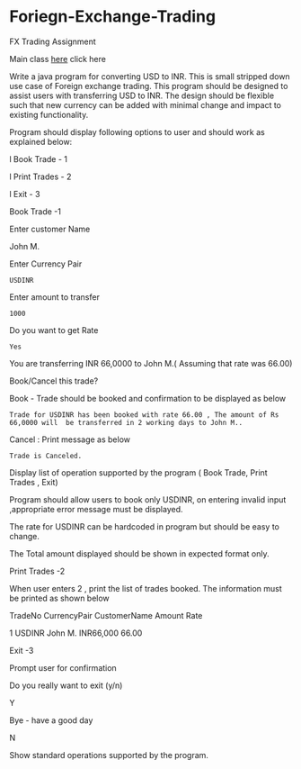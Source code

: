 # Foriegn-Exchange-Trading
FX Trading Assignment 

Main class [here](https://github.com/Thulasidharan227/main/blob/Foriegn-Exchange-Trading/src/com/finzly/fxTrading/FxTrading.java) click here<br/>
 

Write a java program for converting USD to INR. This is small stripped down use case of Foreign exchange trading. This program should be designed to assist users with transferring USD to INR. The design should be flexible such that new currency can be added with minimal change and impact to existing functionality.

Program should display following options to user and should work as explained below:


l Book Trade - 1

l Print Trades - 2

l Exit - 3

 

Book Trade -1 

Enter customer Name

 John M.

Enter Currency Pair

	USDINR

Enter amount to transfer

	1000

Do you want to get Rate

	Yes

You are transferring INR 66,0000 to John M.( Assuming that rate was 66.00)

Book/Cancel this trade?

Book - Trade should be booked and confirmation to be displayed as below

	Trade for USDINR has been booked with rate 66.00 , The amount of Rs 66,0000 will  be transferred in 2 working days to John M..

Cancel : Print message as below

	Trade is Canceled. 

Display list of operation supported by the program ( Book Trade, Print Trades , Exit)

 

Program should allow users to book only USDINR, on entering invalid input ,appropriate error message must be displayed.

 

The rate for USDINR can be hardcoded in program but should be easy to change.

 

The Total amount displayed should be shown in expected format only.

 

Print Trades -2 

When user enters 2 , print the list of trades booked. The information must be printed as shown below

 

TradeNo CurrencyPair CustomerName Amount   Rate 

1          USDINR John M.      INR66,000 66.00

 

Exit -3

 

Prompt user for confirmation

Do you really want to exit (y/n)

Y

Bye - have a good day

N

Show standard operations supported by the program.
